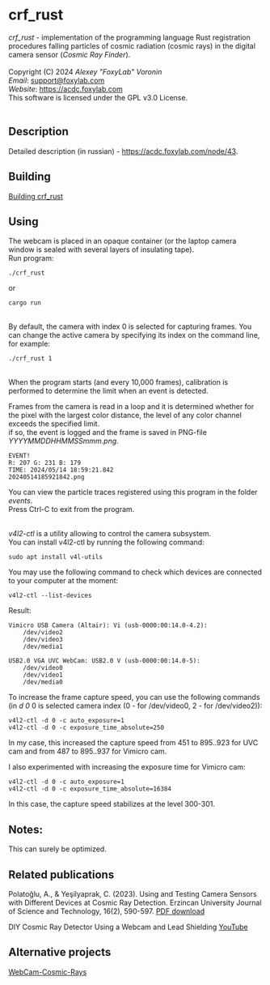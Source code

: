 # crf_rust
<i>crf_rust</i> - implementation of the programming language Rust registration procedures falling particles of cosmic radiation (cosmic rays) in the digital camera sensor (<i>Cosmic Ray Finder</i>).<br/><br/>
Copyright (C) 2024 <i>Alexey "FoxyLab" Voronin</i><br/>
<i>Email</i>:    support@foxylab.com<br/>
<i>Website</i>:  https://acdc.foxylab.com<br/>
This software is licensed under the GPL v3.0 License.<br/><br/>

## Description
Detailed description (in russian) - https://acdc.foxylab.com/node/43.

## Building
[Building crf_rust](BUILDING.md)

## Using
The webcam is placed in an opaque container (or the laptop camera window is sealed with several layers of insulating tape).<br>
Run program: 

```
./crf_rust
```

or 

```
cargo run
```

<br>
By default, the camera with index 0 is selected for capturing frames. You can change the active camera by specifying its index on the command line, for example:

```
./crf_rust 1
```

<br>
When the program starts (and every 10,000 frames), calibration is performed to determine the limit when an event is detected.<br>

Frames from the camera is read in a loop and it is determined whether for the pixel with the largest color distance, the level of any color channel exceeds the specified limit.<br>
if so, the event is logged and the frame is saved in PNG-file <i>YYYYMMDDHHMMSSmmm.png</i>.<br>

```
EVENT!
R: 207 G: 231 B: 179
TIME: 2024/05/14 18:59:21.842
20240514185921842.png
```

You can view the particle traces registered using this program in the folder <i>events</i>.<br>
Press Ctrl-C to exit from the program.<br><br>

<i>v4l2-ctl</i> is a utility allowing to control the camera subsystem.<br>
You can install v4l2-ctl by running the following command:
```
sudo apt install v4l-utils
```
You may use the following command to check which devices are connected to your computer at the moment:

```
v4l2-ctl --list-devices
```
Result:<br>
```
Vimicro USB Camera (Altair): Vi (usb-0000:00:14.0-4.2):
	/dev/video2
	/dev/video3
	/dev/media1

USB2.0 VGA UVC WebCam: USB2.0 V (usb-0000:00:14.0-5):
	/dev/video0
	/dev/video1
	/dev/media0
```
To increase the frame capture speed, you can use the following commands (in <i>d 0</i> 0 is selected camera index (0 - for /dev/video0, 2 - for /dev/video2)):<br>
```
v4l2-ctl -d 0 -c auto_exposure=1
v4l2-ctl -d 0 -c exposure_time_absolute=250
```
In my case, this increased the capture speed from 451 to 895..923 for UVC cam and from 487 to 895..937 for Vimicro cam.<br>

I also experimented with increasing the exposure time for Vimicro cam:

```
v4l2-ctl -d 0 -c auto_exposure=1
v4l2-ctl -d 0 -c exposure_time_absolute=16384
```

In this case, the capture speed stabilizes at the level 300-301.<br>


## Notes:
This can surely be optimized. 

## Related publications

Polatoğlu, A., & Yeşilyaprak, C. (2023). Using and Testing Camera Sensors with Different Devices at Cosmic Ray Detection. Erzincan University Journal of Science and Technology, 16(2), 590-597. [PDF download](https://dergipark.org.tr/en/download/article-file/2616216)

DIY Cosmic Ray Detector Using a Webcam and Lead Shielding [YouTube](https://youtu.be/k-Nxso1DdhA?feature=shared)

## Alternative projects

[WebCam-Cosmic-Rays](https://github.com/Naimish240/WebCam-Cosmic-Rays)



